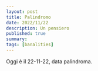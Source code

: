 ```yaml
---
layout: post
title: Palindromo
date: 2022/11/22
description: Un pensiero
published: true
summary: 
tags: [banalities]
---
```



Oggi è il 22-11-22, data palindroma.